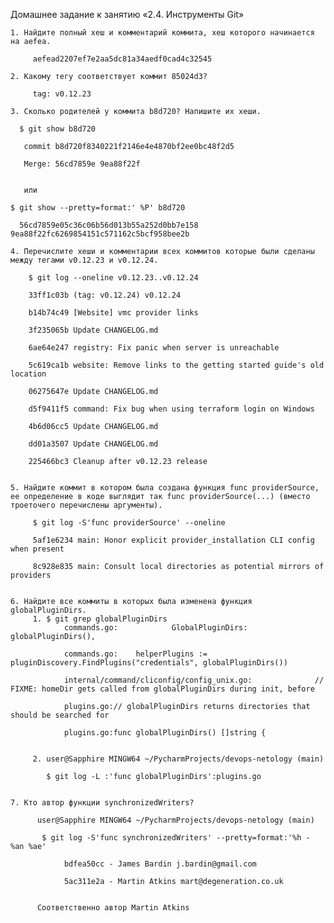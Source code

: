 Домашнее задание к занятию «2.4. Инструменты Git»

    1. Найдите полный хеш и комментарий коммита, хеш которого начинается на aefea.

         aefead2207ef7e2aa5dc81a34aedf0cad4c32545

    2. Какому тегу соответствует коммит 85024d3?

         tag: v0.12.23

    3. Сколько родителей у коммита b8d720? Напишите их хеши.

      $ git show b8d720

       commit b8d720f8340221f2146e4e4870bf2ee0bc48f2d5

       Merge: 56cd7859e 9ea88f22f


       или 

    $ git show --pretty=format:' %P' b8d720

      56cd7859e05c36c06b56d013b55a252d0bb7e158 9ea88f22fc6269854151c571162c5bcf958bee2b

    4. Перечислите хеши и комментарии всех коммитов которые были сделаны между тегами v0.12.23 и v0.12.24.

        $ git log --oneline v0.12.23..v0.12.24

        33ff1c03b (tag: v0.12.24) v0.12.24

        b14b74c49 [Website] vmc provider links

        3f235065b Update CHANGELOG.md

        6ae64e247 registry: Fix panic when server is unreachable

        5c619ca1b website: Remove links to the getting started guide's old location

        06275647e Update CHANGELOG.md

        d5f9411f5 command: Fix bug when using terraform login on Windows

        4b6d06cc5 Update CHANGELOG.md

        dd01a3507 Update CHANGELOG.md

        225466bc3 Cleanup after v0.12.23 release


    5. Найдите коммит в котором была создана функция func providerSource, ее определение в коде выглядит так func providerSource(...) (вместо троеточего перечислены аргументы).

         $ git log -S'func providerSource' --oneline

         5af1e6234 main: Honor explicit provider_installation CLI config when present

         8c928e835 main: Consult local directories as potential mirrors of providers


    6. Найдите все коммиты в которых была изменена функция globalPluginDirs.
         1. $ git grep globalPluginDirs
                commands.go:            GlobalPluginDirs: globalPluginDirs(),

                commands.go:    helperPlugins := pluginDiscovery.FindPlugins("credentials", globalPluginDirs())

                internal/command/cliconfig/config_unix.go:              // FIXME: homeDir gets called from globalPluginDirs during init, before

                plugins.go:// globalPluginDirs returns directories that should be searched for

                plugins.go:func globalPluginDirs() []string {


         2. user@Sapphire MINGW64 ~/PycharmProjects/devops-netology (main)

            $ git log -L :'func globalPluginDirs':plugins.go


    7. Кто автор функции synchronizedWriters?

          user@Sapphire MINGW64 ~/PycharmProjects/devops-netology (main)

           $ git log -S'func synchronizedWriters' --pretty=format:'%h - %an %ae'

                bdfea50cc - James Bardin j.bardin@gmail.com

                5ac311e2a - Martin Atkins mart@degeneration.co.uk


          Соответственно автор Martin Atkins